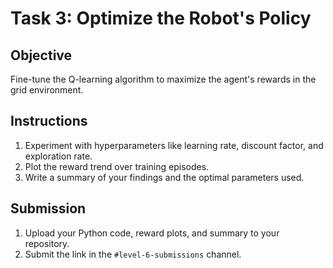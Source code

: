 # Task 3: Optimize the Robot's Policy

## Objective

Fine-tune the Q-learning algorithm to maximize the agent's rewards in the grid environment.

## Instructions

1. Experiment with hyperparameters like learning rate, discount factor, and exploration rate.
2. Plot the reward trend over training episodes.
3. Write a summary of your findings and the optimal parameters used.

## Submission

1. Upload your Python code, reward plots, and summary to your repository.
2. Submit the link in the `#level-6-submissions` channel.
